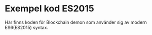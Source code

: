 # Exempel kod ES2015

Här finns koden för Blockchain demon som använder sig av modern ES6(ES2015) syntax.
